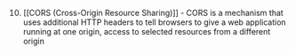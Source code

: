 10. [[CORS (Cross-Origin Resource Sharing)]] - CORS is a mechanism that uses additional HTTP headers to tell browsers to give a web application running at one origin, access to selected resources from a different origin
